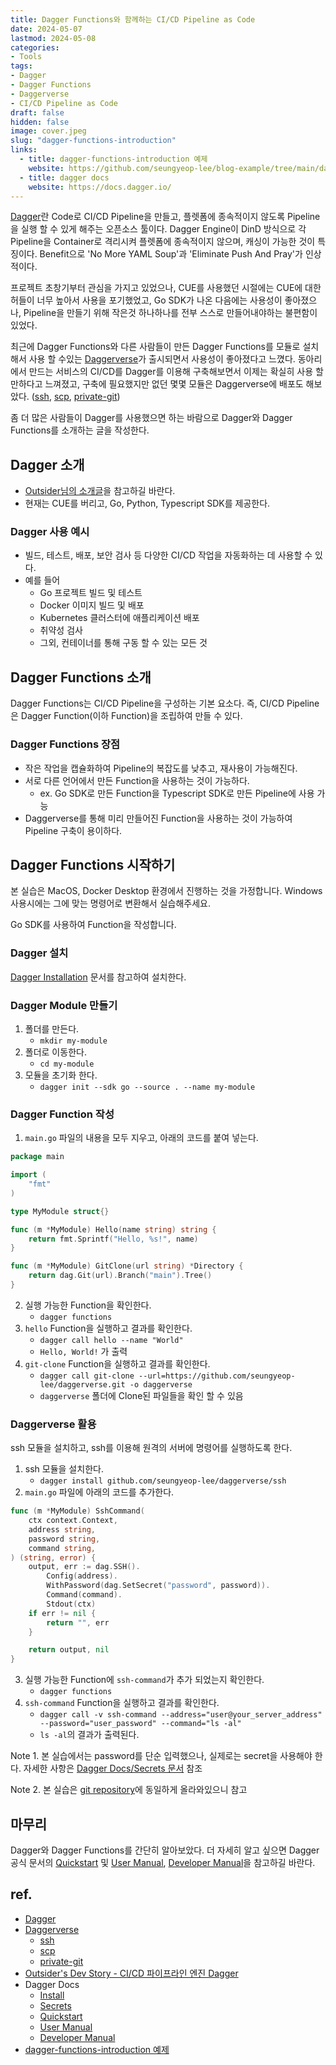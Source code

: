 ```yaml
---
title: Dagger Functions와 함께하는 CI/CD Pipeline as Code
date: 2024-05-07
lastmod: 2024-05-08
categories:
- Tools
tags:
- Dagger
- Dagger Functions
- Daggerverse
- CI/CD Pipeline as Code
draft: false
hidden: false
image: cover.jpeg
slug: "dagger-functions-introduction"
links:
  - title: dagger-functions-introduction 예제
    website: https://github.com/seungyeop-lee/blog-example/tree/main/dagger-function-introduction
  - title: dagger docs
    website: https://docs.dagger.io/
---
```


[Dagger][1]란 Code로 CI/CD Pipeline을 만들고, 플렛폼에 종속적이지 않도록 Pipeline을 실행 할 수 있게 해주는 오픈소스 툴이다.
Dagger Engine이 DinD 방식으로 각 Pipeline을 Container로 격리시켜 플렛폼에 종속적이지 않으며, 캐싱이 가능한 것이 특징이다.
Benefit으로 'No More YAML Soup'과 'Eliminate Push And Pray'가 인상적이다.

프로젝트 초창기부터 관심을 가지고 있었으나, CUE를 사용했던 시절에는 CUE에 대한 허들이 너무 높아서 사용을 포기했었고,
Go SDK가 나온 다음에는 사용성이 좋아졌으나, Pipeline을 만들기 위해 작은것 하나하나를 전부 스스로 만들어내야하는 불편함이 있었다.

최근에 Dagger Functions와 다른 사람들이 만든 Dagger Functions를 모듈로 설치해서 사용 할 수있는 [Daggerverse][2]가 출시되면서 사용성이 좋아졌다고 느꼈다.
동아리에서 만드는 서비스의 CI/CD를 Dagger를 이용해 구축해보면서 이제는 확실히 사용 할 만하다고 느껴졌고, 구축에 필요했지만 없던 몇몇 모듈은 Daggerverse에 배포도 해보았다. ([ssh][3], [scp][4], [private-git][5])

좀 더 많은 사람들이 Dagger를 사용했으면 하는 바람으로 Dagger와 Dagger Functions를 소개하는 글을 작성한다.

## Dagger 소개

- [Outsider님의 소개글][6]을 참고하길 바란다.
- 현재는 CUE를 버리고, Go, Python, Typescript SDK를 제공한다.

### Dagger 사용 예시

- 빌드, 테스트, 배포, 보안 검사 등 다양한 CI/CD 작업을 자동화하는 데 사용할 수 있다.
- 예를 들어
  - Go 프로젝트 빌드 및 테스트
  - Docker 이미지 빌드 및 배포
  - Kubernetes 클러스터에 애플리케이션 배포
  - 취약성 검사
  - 그외, 컨테이너를 통해 구동 할 수 있는 모든 것

## Dagger Functions 소개

Dagger Functions는 CI/CD Pipeline을 구성하는 기본 요소다. 
즉, CI/CD Pipeline은 Dagger Function(이하 Function)을 조립하여 만들 수 있다. 

### Dagger Functions 장점

- 작은 작업을 캡슐화하여 Pipeline의 복잡도를 낮추고, 재사용이 가능해진다.
- 서로 다른 언어에서 만든 Function을 사용하는 것이 가능하다.
  - ex. Go SDK로 만든 Function을 Typescript SDK로 만든 Pipeline에 사용 가능
- Daggerverse를 통해 미리 만들어진 Function을 사용하는 것이 가능하여 Pipeline 구축이 용이하다.

## Dagger Functions 시작하기

본 실습은 MacOS, Docker Desktop 환경에서 진행하는 것을 가정합니다. 
Windows 사용시에는 그에 맞는 명령어로 변환해서 실습해주세요.

Go SDK를 사용하여 Function을 작성합니다.

### Dagger 설치

[Dagger Installation][7] 문서를 참고하여 설치한다.

### Dagger Module 만들기

1. 폴더를 만든다.
   - `mkdir my-module`
2. 폴더로 이동한다.
   - `cd my-module`
3. 모듈을 초기화 한다.
   - `dagger init --sdk go --source . --name my-module`

### Dagger Function 작성

1. `main.go` 파일의 내용을 모두 지우고, 아래의 코드를 붙여 넣는다.

```go
package main

import (
	"fmt"
)

type MyModule struct{}

func (m *MyModule) Hello(name string) string {
	return fmt.Sprintf("Hello, %s!", name)
}

func (m *MyModule) GitClone(url string) *Directory {
	return dag.Git(url).Branch("main").Tree()
}
```

2. 실행 가능한 Function을 확인한다.
   - `dagger functions`
3. `hello` Function을 실행하고 결과를 확인한다.
   - `dagger call hello --name "World"`
   - `Hello, World!` 가 출력
4. `git-clone` Function을 실행하고 결과를 확인한다.
   - `dagger call git-clone --url=https://github.com/seungyeop-lee/daggerverse.git -o daggerverse`
   - `daggerverse` 폴더에 Clone된 파일들을 확인 할 수 있음

### Daggerverse 활용

ssh 모듈을 설치하고, ssh를 이용해 원격의 서버에 명령어를 실행하도록 한다.

1. ssh 모듈을 설치한다.
   - `dagger install github.com/seungyeop-lee/daggerverse/ssh`
2. `main.go` 파일에 아래의 코드를 추가한다.

```go
func (m *MyModule) SshCommand(
	ctx context.Context,
	address string,
	password string,
	command string,
) (string, error) {
	output, err := dag.SSH().
		Config(address).
		WithPassword(dag.SetSecret("password", password)).
		Command(command).
		Stdout(ctx)
	if err != nil {
		return "", err
	}

	return output, nil
}
```

3. 실행 가능한 Function에 `ssh-command`가 추가 되었는지 확인한다.
   - `dagger functions`
4. `ssh-command` Function을 실행하고 결과를 확인한다.
   - `dagger call -v ssh-command --address="user@your_server_address" --password="user_password" --command="ls -al"`
   - `ls -al`의 결과가 출력된다.

Note 1. 본 실습에서는 password를 단순 입력했으나, 실제로는 secret을 사용해야 한다. 자세한 사항은 [Dagger Docs/Secrets 문서][8] 참조

Note 2. 본 실습은 [git repository][9]에 동일하게 올라와있으니 참고

## 마무리

Dagger와 Dagger Functions를 간단히 알아보았다. 
더 자세히 알고 싶으면 Dagger 공식 문서의 [Quickstart][10] 및 [User Manual][11], [Developer Manual][12]을 참고하길 바란다. 

## ref.

- [Dagger][1]
- [Daggerverse][2]
  - [ssh][3]
  - [scp][4]
  - [private-git][5]
- [Outsider's Dev Story - CI/CD 파이프라인 엔진 Dagger][6]
- Dagger Docs
  - [Install][7]
  - [Secrets][8]
  - [Quickstart][10]
  - [User Manual][11]
  - [Developer Manual][12]
- [dagger-functions-introduction 예제][9]

[1]: <https://dagger.io/> "Dagger"
[2]: <https://daggerverse.dev/> "Daggerverse"
[3]: <https://daggerverse.dev/mod/github.com/seungyeop-lee/daggerverse/ssh> "Daggerverse - ssh"
[4]: <https://daggerverse.dev/mod/github.com/seungyeop-lee/daggerverse/scp> "Daggerverse - scp"
[5]: <https://daggerverse.dev/mod/github.com/seungyeop-lee/daggerverse/private-git> "Daggerverse - private-git"
[6]: <https://blog.outsider.ne.kr/1642> "CI/CD 파이프라인 엔진 Dagger"
[7]: <https://docs.dagger.io/install> "Dagger Installation"
[8]: <https://docs.dagger.io/manuals/developer/go/203021/secrets> "Dagger docs - Secrets"
[9]: <https://github.com/seungyeop-lee/blog-example/tree/main/dagger-function-introduction> "dagger-functions-introduction 예제"
[10]: <https://docs.dagger.io/quickstart> "Dagger docs - Quickstart"
[11]: <https://docs.dagger.io/manuals/user> "Dagger docs - User Manual"
[12]: <https://docs.dagger.io/manuals/developer> "Dagger docs - Developer Manual"
